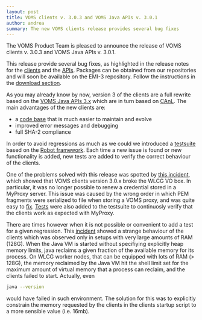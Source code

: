 ```yaml
---
layout: post
title: VOMS clients v. 3.0.3 and VOMS Java APIs v. 3.0.1 
author: andrea
summary: The new VOMS clients release provides several bug fixes
---
```


The VOMS Product Team is pleased to announce the release of VOMS clients v. 3.0.3 and VOMS Java APIs v. 3.0.1.

This release provide several bug fixes, as highlighted in the release notes
for the [clients][rel-notes-clients] and the [APIs][rel-notes-apis]. Packages
can be obtained from our repositories and will soon be available on the EMI-3
repository. Follow the instructions in the [download section][downloads].

As you may already know by now, version 3 of the clients are a full rewrite
based on the [VOMS Java APIs 3.x][voms-java-api] which are in turn based on
[CAnL][canl]. The main advantages of the new clients are:

- a [code base][voms-clients-code] that is much easier to maintain and evolve
- improved error messages and debugging 
- full SHA-2 compliance

In order to avoid regressions as much as we could we introduced a
[testsuite][voms-testsuite] based on the [Robot framework][robot]. Each time a
new issue is found or new functionality is added, new tests are added to
verify the correct behaviour of the clients.

One of the problems solved with this release was spotted by [this incident][myproxy-incident],
which showed that VOMS clients version 3.0.x broke the WLCG VO box. In particular, it was no
longer possible to renew a credential stored in a MyProxy server. This issue was caused by the wrong order
in which PEM fragments were serialized to file when storing a VOMS proxy, and was
quite easy to [fix][myproxy-fix]. [Tests][myproxy-tests] were also added to the testsuite to continuosly
verify that the clients work as expected with MyProxy.

There are times however when it is not possible or convenient to add a test for a given regression. 
This [incident][memory-issue] showed a strange behaviour of the clients which was observed only in setups with
very large amounts of RAM (128G). When the Java VM is started without specifiying explicitly heap memory 
limits, java reclaims a given fraction of the available memory for its process. 
On WLCG worker nodes, that can be equipped with lots of RAM (> 128G), the memory reclaimed by the Java
VM hit the shell limit set for the maximum amount of virtual memory that a process can reclaim, 
and the clients failed to start. Actually, even

```bash
java --version
```
would have failed in such environment. The solution for this was to explicitly constrain the memory
requested by the clients in the clients startup script to a more sensible value (i.e. 16mb).


[canl]: https://github.com/eu-emi/canl-java
[rel-notes-clients]: {{site.baseurl}}/release-notes/voms-clients/3.0.3
[rel-notes-apis]: {{site.baseurl}}/release-notes/voms-api-java/3.0.1
[robot]: https://code.google.com/p/robotframework/
[memory-issue]: https://ggus.eu/ws/ticket_info.php?ticket=95574
[voms-testsuite]: https://github.com/italiangrid/voms-testsuite
[voms-java-api]: https://github.com/italiangrid/voms-api-java
[voms-clients-code]: https://github.com/italiangrid/voms-clients
[myproxy-incident]: https://ggus.eu/ws/ticket_info.php?ticket=95798
[myproxy-fix]: https://github.com/italiangrid/voms-api-java/commit/861da185133f6548412df0c8e8720ad8861d8ff0
[myproxy-tests]: https://github.com/italiangrid/voms-testsuite/blob/master/basic-tests/myproxy-tests.txt
[jenkins]: http://radiohead.cnaf.infn.it:9999/view/VOMS
[downloads]: {{site.baseurl}}/download.html
